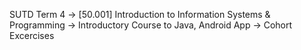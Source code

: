 SUTD Term 4 -> [50.001] Introduction to Information Systems & Programming -> Introductory Course to Java, Android App -> Cohort Excercises

